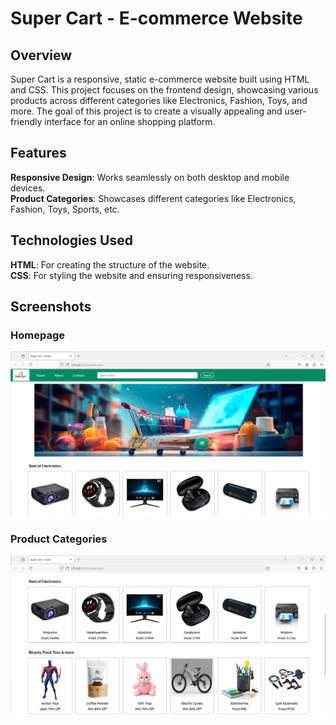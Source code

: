 # Super Cart - E-commerce Website

## Overview
Super Cart is a responsive, static e-commerce website built using HTML and CSS. This project focuses on the frontend design, showcasing various products across different categories like Electronics, Fashion, Toys, and more. The goal of this project is to create a visually appealing and user-friendly interface for an online shopping platform.

## Features
 **Responsive Design**: Works seamlessly on both desktop and mobile devices.  
 **Product Categories**: Showcases different categories like Electronics, Fashion, Toys, Sports, etc.

 
## Technologies Used
**HTML**: For creating the structure of the website.  
**CSS**: For styling the website and ensuring responsiveness.

## Screenshots
### Homepage

![Home Page Screenshot](Images/Home-Page.png)  

### Product Categories  

![Product Section Screenshot](Images/Product-Categories.png)







 

